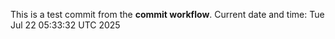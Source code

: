 This is a test commit from the **commit workflow**.
Current date and time: Tue Jul 22 05:33:32 UTC 2025
